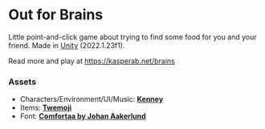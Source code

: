 # Out for Brains

Little point-and-click game about trying to find some food for you and your friend. Made in [Unity](https://unity.com/) (2022.1.23f1).

Read more and play at https://kasperab.net/brains

### Assets

* Characters/Environment/UI/Music: **[Kenney](https://kenney.nl/)**
* Items: **[Twemoji](https://twemoji.twitter.com/)**
* Font: **[Comfortaa by Johan Aakerlund](https://www.dafont.com/comfortaa.font)**
